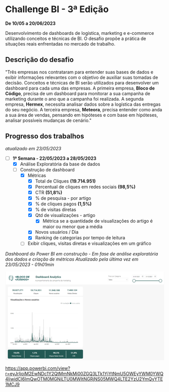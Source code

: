 # Challenge BI - 3ª Edição

**De 10/05 a 20/06/2023**

Desenvolvimento de dashboards de logística, marketing e e-commerce utilizando conceitos e técnicas de BI.
O desafio propõe a prática de situações reais enfrentadas no mercado de trabalho. 

## Descrição do desafio

"Três empresas nos contrataram para entender suas bases de dados e exibir informações relevantes com o objetivo de auxiliar suas tomadas de decisão.
Conceitos e técnicas de BI serão utilizados para desenvolver um dashboard para cada uma das empresas.
A primeira empresa, **Bloco de Código**, precisa de um dashboard para monitorar a sua campanha de marketing durante o ano que a campanha foi realizada.
A segunda empresa, **Hermex**, necessita analisar dados sobre a logística das entregas do seu negócio.
A terceira empresa, **Meteora**, precisa entender como anda a sua área de vendas, pensando em hipóteses e com base em hipóteses, analisar possíveis mudanças de cenário."

## Progresso dos trabalhos
*atualizado em 23/05/2023*

- [ ] **1ª Semana - 22/05/2023 a 28/05/2023**
  - [x] Análise Exploratória da base de dados
  - [ ] Construção de dashboard 
    - [x] Métricas
      - [x] Total de Cliques **(19.714.951)**
      - [x] Percentual de cliques em redes sociais **(98,5%)**
      - [x] CTR **(51,8%)**
      - [x] % de pesquisa - por artigo
      - [x] % de cliques pagos **(1,5%)**
      - [x] % de visitas diretas
      - [x] Qtd de visualizações - artigo
        - [x] Métrica se a quantidade de visualizações do artigo é maior ou menor que a média
      - [x] Novos usuários / Dia
      - [x] Ranking de categorias por tempo de leitura
    - [ ] Exibir cliques, visitas diretas e visualizações em um gráfico

*Dashboard do Power BI em construção - Em fase de análise exploratória dos dados e criação de métricas*
*Atualizado pela última vez em 23/05/2023 - 01h01min*

![Ultima atualização](https://github.com/willyferreira/Alura_Challenge_BI_3/blob/2f4826156df56cecba9662b8c85f8e0729e53095/bloco_de_codigo/dashboard_v2023_05_2023_1.png)

 https://app.powerbi.com/view?r=eyJrIjoiM2EwNDc1Y2QtMmNkMi00ZGQ3LTk1YjYtNmU5OWEyYWM0YWQ4IiwidCI6ImQwOTM0MGNiLTU0MWItNGRjNS05MWQ4LTE2YzU2YmQyYTE1MCJ9